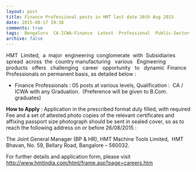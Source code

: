 ```yaml
---
layout: post
title: Finance Professional posts in HMT last date 26th Aug 2015   
date: 2015-08-17 19:38
comments: true
tags:  Bengaluru  CA-ICWA-Finance  Latest  Professional  Public-Sector 
archive: false
---
```

HMT  Limited,  a  major  engineering  conglomerate  with  Subsidiaries  spread  across  the  country 
manufacturing   various   Engineering   products   offers   challenging   career   opportunity   to   dynamic  Finance Professionals on permanent basis, as detailed below :


- Finance Professionals : 05 posts at various levels, Qualification :  CA / ICWA with any Graduation.  (Preference will be given to B.Com. graduates) 


**How to Apply** : Application in the prescribed format duly  filled, with required Fee and a set of attested photo copies  of the relevant certificates and affixing passport size photograph should be sent in sealed cover, so as to reach the following address on or before 26/08/2015 :

The Joint General Manager (BP & HR), HMT Machine Tools Limited,  HMT Bhavan, No. 59, Bellary Road, Bangalore – 560032. 

For further details and application form, please visit <http://www.hmtindia.com/html/frame.asp?page=careers.htm>



